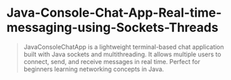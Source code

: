# Java-Console-Chat-App-Real-time-messaging-using-Sockets-Threads
> JavaConsoleChatApp is a lightweight terminal-based chat application built with Java sockets and multithreading. It allows multiple users to connect, send, and receive messages in real time. Perfect for beginners learning networking concepts in Java.
